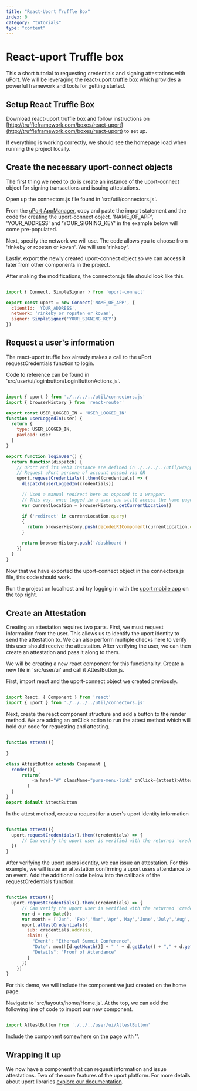 ```yaml
---
title: "React-Uport Truffle Box"
index: 0
category: "tutorials"
type: "content"
---
```


# React-uport Truffle box

This a short tutorial to requesting credentials and signing attestations with uPort.  We will be leveraging the [react-uport truffle box](http://truffleframework.com/boxes/react-uport) which provides a powerful framework and tools for getting started.

## Setup React Truffle Box

Download react-uport truffle box and follow instructions on [http://truffleframework.com/boxes/react-uport](http://truffleframework.com/boxes/react-uport) to set up.

If everything is working correctly, we should see the homepage load when running the project locally.

## Create the necessary uport-connect objects

The first thing we need to do is create an instance of the uport-connect object for signing transactions and issuing attestations.

Open up the connectors.js file found in 'src/util/connectors.js'.

From the [uPort AppManager](https://appmanager.uport.me/), copy and paste the import statement and the code for creating the uport-connect object. 'NAME_OF_APP', 'YOUR_ADDRESS' and 'YOUR_SIGNING_KEY' in the example below will come pre-populated.

Next, specify the network we will use. The code allows you to choose from 'rinkeby or ropsten or kovan'. We will use 'rinkeby'.

Lastly, export the newly created uport-connect object so we can access it later from other components in the project.

After making the modifications, the connectors.js file should look like this.

```js

import { Connect, SimpleSigner } from 'uport-connect'

export const uport = new Connect('NAME_OF_APP', {
  clientId: 'YOUR_ADDRESS',
  network: 'rinkeby or ropsten or kovan',
  signer: SimpleSigner('YOUR_SIGNING_KEY')
})

```

## Request a user's information

The react-uport truffle box already makes a call to the uPort requestCredentials function to login.

Code to reference can be found in 'src/user/ui/loginbutton/LoginButtonActions.js'.

```js

import { uport } from './../../../util/connectors.js'
import { browserHistory } from 'react-router'

export const USER_LOGGED_IN = 'USER_LOGGED_IN'
function userLoggedIn(user) {
  return {
    type: USER_LOGGED_IN,
    payload: user
  }
}

export function loginUser() {
  return function(dispatch) {
    // UPort and its web3 instance are defined in ./../../../util/wrappers.
    // Request uPort persona of account passed via QR
    uport.requestCredentials().then((credentials) => {
      dispatch(userLoggedIn(credentials))

      // Used a manual redirect here as opposed to a wrapper.
      // This way, once logged in a user can still access the home page.
      var currentLocation = browserHistory.getCurrentLocation()

      if ('redirect' in currentLocation.query)
      {
        return browserHistory.push(decodeURIComponent(currentLocation.query.redirect))
      }

      return browserHistory.push('/dashboard')
    })
  }
}

```

Now that we have exported the uport-connect object in the connectors.js file, this code should work.

Run the project on localhost and try logging in with the [uport mobile app](https://developer.uport.me/clients#u-port-mobile-wallet) on the top right.

## Create an Attestation

Creating an attestation requires two parts. First, we must request information from the user. This allows us to identify the uport identity to send the attestation to. We can also perform multiple checks here to verify this user should receive the attestation. After verifying the user, we can then create an attestation and pass it along to them.

We will be creating a new react component for this functionality. Create a new file in 'src/user/ui' and call it AttestButton.js.

First, import react and the uport-connect object we created previously.

```js

import React, { Component } from 'react'
import { uport } from './../../../util/connectors.js'

```

Next, create the react component structure and add a button to the render method. We are adding an onClick action to run the attest method which will hold our code for requesting and attesting.

```js

function attest(){
  
}

class AttestButton extends Component {
  render(){
      return(
          <a href="#" className="pure-menu-link" onClick={attest}>Attest</a>
        )
  }
}
export default AttestButton

```

In the attest method, create a request for a user's uport identity information

```js

function attest(){
  uport.requestCredentials().then((credentials) => {
      // Can verify the uport user is verified with the returned 'credentials' object.
  })
}

```

After verifying the uport users identity, we can issue an attestation. For this example, we will issue an attestation confirming a uport users attendance to an event. Add the additional code below into the callback of the requestCredentials function.

```js

function attest(){
  uport.requestCredentials().then((credentials) => {
      // Can verify the uport user is verified with the returned 'credentials' object.
      var d = new Date();
      var month = ['Jan', 'Feb','Mar','Apr','May','June','July','Aug','Sept','Oct','Nov', 'Dec'];
      uport.attestCredentials({
        sub: credentials.address,
        claim: {
          "Event": "Ethereal Summit Conference",
          "Date": month[d.getMonth()] + " " + d.getDate() + "," + d.getFullYear(),
          "Details": "Proof of Attendance"
        }
      })
    })
}

```

For this demo, we will include the component we just created on the home page.

Navigate to 'src/layouts/home/Home.js'. At the top, we can add the following line of code to import our new component.

```js

import AttestButton from './../../user/ui/AttestButton'

```

Include the component somewhere on the page with '<AttestButton/>'.

## Wrapping it up

We now have a component that can request information and issue attestations. Two of the core features of the uport platform. For more details about uport libraries [explore our documentation](https://developer.uport.me/gettingstarted).

